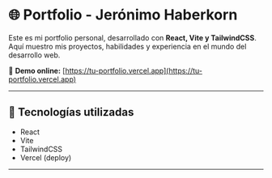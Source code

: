 # 🌐 Portfolio - Jerónimo Haberkorn

Este es mi portfolio personal, desarrollado con **React, Vite y TailwindCSS**.  
Aquí muestro mis proyectos, habilidades y experiencia en el mundo del desarrollo web.

🔗 **Demo online:** [https://tu-portfolio.vercel.app](https://tu-portfolio.vercel.app)

---

## 🚀 Tecnologías utilizadas
- React
- Vite
- TailwindCSS
- Vercel (deploy)

---
